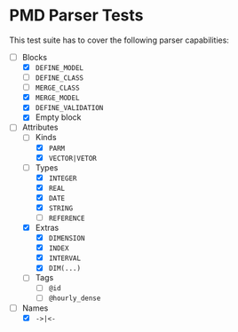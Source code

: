 # PMD Parser Tests

This test suite has to cover the following parser capabilities:

- [ ] Blocks
  - [x] `DEFINE_MODEL`
  - [ ] `DEFINE_CLASS`
  - [ ] `MERGE_CLASS`
  - [x] `MERGE_MODEL`
  - [x] `DEFINE_VALIDATION`
  - [x] Empty block
- [ ] Attributes
  - [ ] Kinds
    - [x] `PARM`
    - [x] `VECTOR|VETOR`
  - [ ] Types
    - [x] `INTEGER`
    - [x] `REAL`
    - [x] `DATE`
    - [x] `STRING`
    - [ ] `REFERENCE`
  - [x] Extras
    - [x] `DIMENSION`
    - [x] `INDEX`
    - [x] `INTERVAL`
    - [x] `DIM(...)`
  - [ ] Tags
    - [ ] `@id`
    - [ ] `@hourly_dense`
- [ ] Names
  - [x] `->|<-`